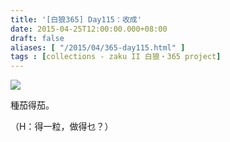 ```yaml
---
title: '[白狼365] Day115：收成'
date: 2015-04-25T12:00:00.000+08:00
draft: false
aliases: [ "/2015/04/365-day115.html" ]
tags : [collections - zaku II 白狼・365 project]
---
```


[![](https://farm6.staticflickr.com/5469/16976416117_2e08dd9e54_z.jpg)](https://farm6.staticflickr.com/5469/16976416117_2e08dd9e54_z.jpg)

種茄得茄。  
  
（H：得一粒，做得乜？）